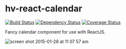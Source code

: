 # hv-react-calendar
[![Build Status](https://travis-ci.org/HireVue/hv-react-calendar.svg?branch=master)](https://travis-ci.org/HireVue/hv-react-calendar)
[![Dependency Status](https://david-dm.org/HireVue/hv-react-calendar.svg?branch=master)](https://david-dm.org/HireVue/hv-react-calendar)
[![Coverage Status](https://coveralls.io/repos/HireVue/hv-react-calendar/badge.svg)](https://coveralls.io/r/HireVue/hv-react-calendar)


Fancy calendar component for use with ReactJS.

![screen shot 2015-01-28 at 11 07 57 am](https://cloud.githubusercontent.com/assets/224352/5944721/0195f9fe-a6de-11e4-8bb1-cc675072df52.png)
